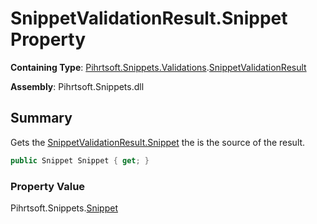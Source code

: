 # SnippetValidationResult\.Snippet Property

**Containing Type**: [Pihrtsoft.Snippets.Validations](../../README.md)\.[SnippetValidationResult](../README.md)

**Assembly**: Pihrtsoft\.Snippets\.dll

## Summary

Gets the [SnippetValidationResult.Snippet](./README.md) the is the source of the result\.

```csharp
public Snippet Snippet { get; }
```

### Property Value

Pihrtsoft\.Snippets\.[Snippet](../../../Snippet/README.md)

